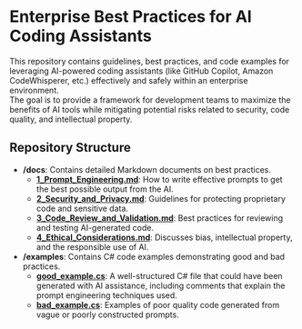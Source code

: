 # **Enterprise Best Practices for AI Coding Assistants**

This repository contains guidelines, best practices, and code examples for leveraging AI-powered coding assistants (like GitHub Copilot, Amazon CodeWhisperer, etc.) effectively and safely within an enterprise environment.  
The goal is to provide a framework for development teams to maximize the benefits of AI tools while mitigating potential risks related to security, code quality, and intellectual property.

## **Repository Structure**

* **/docs**: Contains detailed Markdown documents on best practices.  
  * [**1\_Prompt\_Engineering.md**](https://www.google.com/search?q=./docs/1_Prompt_Engineering.md): How to write effective prompts to get the best possible output from the AI.  
  * [**2\_Security\_and\_Privacy.md**](https://www.google.com/search?q=./docs/2_Security_and_Privacy.md): Guidelines for protecting proprietary code and sensitive data.  
  * [**3\_Code\_Review\_and\_Validation.md**](https://www.google.com/search?q=./docs/3_Code_Review_and_Validation.md): Best practices for reviewing and testing AI-generated code.  
  * [**4\_Ethical\_Considerations.md**](https://www.google.com/search?q=./docs/4_Ethical_Considerations.md): Discusses bias, intellectual property, and the responsible use of AI.  
* **/examples**: Contains C\# code examples demonstrating good and bad practices.  
  * [**good\_example.cs**](https://www.google.com/search?q=./examples/good_example.cs): A well-structured C\# file that could have been generated with AI assistance, including comments that explain the prompt engineering techniques used.  
  * [**bad\_example.cs**](https://www.google.com/search?q=./examples/bad_example.cs): Examples of poor quality code generated from vague or poorly constructed prompts.
